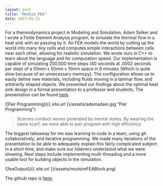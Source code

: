 ```yaml
---
layout: post
title: "ModSim FEA"
date: 2017-01-21
---
```

For a thermodynamics project in Modeling and Simulation, Adam Selker and I wrote a Finite Element Analysis program, to simulate the thermal flow in a heat sink with air passing by it. An FEA models the world by cutting up the world into many tiny cells and computes simple interactions between cells near each other, allowing for realistic simulation. We wrote ours in C++ to learn about the language and for computation speed. Our implementation is capable of simulating 200,000 time steps (40 seconds at .0002 seconds per step) of a 50mm x 50mm x 10mm space in 6 minutes (Which is quite slow because of an unnecessary memcpy). The configuration allows us to easily define new materials, including fluids moving in a laminar flow, and arbitrarily shaped objects. We presented our findings about the optimal heat sink design in a formal presentation to a professor and students. The presentation can be found [here](https://goo.gl/PJpgE8 "FEA Presentation").

![Pair Programming]({{ site.url }}/assets/adamadam.jpg "Pair Programming")

> Scarves conduct waves generated by mental states. By wearing the same scarf, we were able to pair program with high efficiency

The biggest takeaway for me was learning to code in a team, using git collaboratively, and iterative programming. We made many iterations of the presentation to be able to adequately explain this fairly complicated subject in a short time, and make sure our listeners understood what we were showing. Next steps include implementing multi-threading and a more usable tool for building objects in the simulation.

![feaOutput]({{ site.url }}/assets/modsimFEABlock.png)

The github repo is [here](https://github.com/labseven/modsim-heatsink-fem/ "Heatsink FEM Github").
